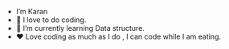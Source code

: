 -  I’m Karan
- 👀 I love to do coding.
- 🌱 I’m currently learning Data structure.
- ❤️ Love coding as much as I do , I can code while I am eating.



<!---
Karan1001/Karan1001 is a ✨ special ✨ repository because its `README.md` (this file) appears on your GitHub profile.
You can click the Preview link to take a look at your changes.
--->
